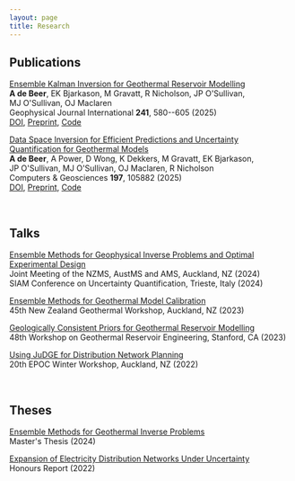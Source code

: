 ```yaml
---
layout: page
title: Research
---
```


## Publications

[Ensemble Kalman Inversion for Geothermal Reservoir Modelling](https://doi.org/10.1093/gji/ggaf060) \
**A&nbsp;de&nbsp;Beer**, EK&nbsp;Bjarkason, M&nbsp;Gravatt, R&nbsp;Nicholson, JP&nbsp;O'Sullivan, MJ&nbsp;O'Sullivan, OJ&nbsp;Maclaren \
Geophysical Journal International **241**, 580--605 (2025) \
[DOI](https://doi.org/10.1093/gji/ggaf060), [Preprint](https://arxiv.org/abs/2410.09017), [Code](https://github.com/alexgdebeer/GeothermalEnsembleMethods)

[Data Space Inversion for Efficient Predictions and Uncertainty Quantification for Geothermal Models](https://doi.org/10.1016/j.cageo.2025.105882) \
**A&nbsp;de&nbsp;Beer**, A&nbsp;Power, D&nbsp;Wong, K&nbsp;Dekkers, M&nbsp;Gravatt, EK&nbsp;Bjarkason, JP&nbsp;O'Sullivan, MJ&nbsp;O'Sullivan, OJ&nbsp;Maclaren, R&nbsp;Nicholson \
Computers & Geosciences **197**, 105882 (2025) \
[DOI](https://doi.org/10.1016/j.cageo.2025.105882), [Preprint](https://arxiv.org/abs/2407.15401), [Code](https://github.com/alexgdebeer/GeothermalDSI)

<br>

## Talks
[Ensemble Methods for Geophysical Inverse Problems and Optimal Experimental Design](https://alexgdebeer.github.io/assets/talks/joint24.pdf) \
Joint Meeting of the NZMS, AustMS and AMS, Auckland, NZ (2024) \
SIAM Conference on Uncertainty Quantification, Trieste, Italy (2024) 

[Ensemble Methods for Geothermal Model Calibration](https://alexgdebeer.github.io/assets/talks/nzgw23.pdf) \
45th New Zealand Geothermal Workshop, Auckland, NZ (2023)

[Geologically Consistent Priors for Geothermal Reservoir Modelling](https://alexgdebeer.github.io/assets/talks/sgw23.pdf) \
48th Workshop on Geothermal Reservoir Engineering, Stanford, CA (2023)

[Using JuDGE for Distribution Network Planning](https://alexgdebeer.github.io/assets/talks/epoc22.pdf) \
20th EPOC Winter Workshop, Auckland, NZ (2022)

<br>

## Theses

[Ensemble Methods for Geothermal Inverse Problems](https://hdl.handle.net/2292/68150) \
Master's Thesis (2024)

[Expansion of Electricity Distribution Networks Under Uncertainty](https://alexgdebeer.github.io/assets/theses/hons22.pdf) \
Honours Report (2022)